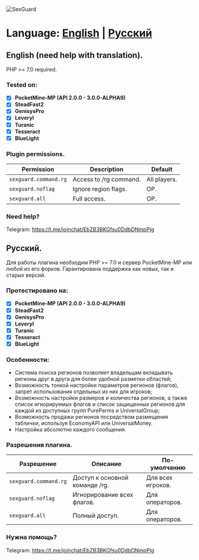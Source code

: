 ![SexGuard](https://raw.githubusercontent.com/universalcrew/SexGuard/master/sexguard.jpg)

# Language: [English](#ENG) | [Русский](#RUS)

<a name="ENG"></a>

## English (need help with translation).

PHP >= 7.0 required.

### Tested on:

- [x] **PocketMine-MP (API 2.0.0 - 3.0.0-ALPHA9)**
- [x] **SteadFast2**
- [x] **GenisysPro**
- [x] **Leveryl**
- [x] **Turanic**
- [x] **Tesseract**
- [x] **BlueLight**

### Plugin permissions.

Permission | Description | Default
--- | --- | ---
`sexguard.command.rg` | Access to /rg command. | All players.
`sexguard.noflag` | Ignore region flags. | OP.
`sexguard.all` | Full access. | OP.

### Need help?

Telegram: https://t.me/joinchat/EbZB3BKGfsu0DdbDNmpPjg

<a name="RUS"></a>

## Русский.

Для работы плагина необходим PHP >= 7.0 и сервер PocketMine-MP или любой из его форков. Гарантирована поддержка как новых, так и старых версий.

### Протестировано на:

- [x] **PocketMine-MP (API 2.0.0 - 3.0.0-ALPHA9)**
- [x] **SteadFast2**
- [x] **GenisysPro**
- [x] **Leveryl**
- [x] **Turanic**
- [x] **Tesseract**
- [x] **BlueLight**

### Особенности:

- Система поиска регионов позволяет владельцам вкладывать регионы друг в друга для более удобной разметки областей;
- Возможность тонкой настройки параметров регионов (флагов), запрет использования отдельных из них для игроков;
- Возможность настройки размеров и количества регионов, а также список игнорируемых флагов и список защищенных регионов для каждой из доступных групп PurePerms и UniversalGroup;
- Возможность продажи регионов посредством размещения таблички, используя EconomyAPI или UniversalMoney.
- Настройка абсолютно каждого сообщения.

### Разрешения плагина.

Разрешение | Описание | По-умолчанию
--- | --- | ---
`sexguard.command.rg` | Доступ к основной команде /rg. | Для всех игроков.
`sexguard.noflag` | Игнорирование всех флагов. | Для операторов.
`sexguard.all` | Полный доступ. | Для операторов.

### Нужна помощь?

Telegram: https://t.me/joinchat/EbZB3BKGfsu0DdbDNmpPjg